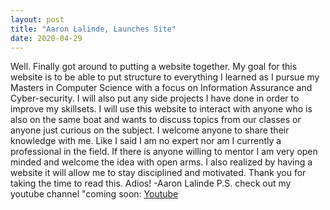 ```yaml
---
layout: post
title: "Aaron Lalinde, Launches Site"
date: 2020-04-29
---
```


Well. Finally got around to putting a website together. My goal for this website is to be able to put structure to everything I learned
as I pursue my Masters in Computer Science with a focus on Information Assurance and Cyber-security. I will also put any side projects I have done in order to improve my skillsets. I will use this website to interact with anyone who is also on the same boat and wants to discuss topics from our classes or anyone just curious on the subject. I welcome anyone to share their knowledge with me. Like I said I am no expert nor am I currently a professional in the field. If there is anyone willing to mentor I am very open minded and welcome the idea with open arms. I also realized by having a website it will allow me to stay disciplined and motivated. Thank you for taking the time to read this. Adios! -Aaron Lalinde 
P.S. check out my youtube channel "coming soon: [Youtube](https://www.youtube.com/channel/UCQjBOBMb7FadVg6065M_1LA/featured?view_as=subscriber) 

